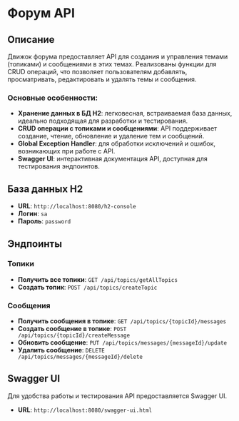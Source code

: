 # Форум API

## Описание

Движок форума предоставляет API для создания и управления темами (топиками) и сообщениями в этих темах. Реализованы функции для CRUD операций, что позволяет пользователям добавлять, просматривать, редактировать и удалять темы и сообщения. 

### Основные особенности:
- **Хранение данных в БД H2**: легковесная, встраиваемая база данных, идеально подходящая для разработки и тестирования.
- **CRUD операции с топиками и сообщениями**: API поддерживает создание, чтение, обновление и удаление тем и сообщений.
- **Global Exception Handler**: для обработки исключений и ошибок, возникающих при работе с API.
- **Swagger UI**: интерактивная документация API, доступная для тестирования эндпоинтов.

## База данных H2

- **URL**: `http://localhost:8080/h2-console`
- **Логин**: `sa`
- **Пароль**: `password`

## Эндпоинты

### Топики
- **Получить все топики**: `GET /api/topics/getAllTopics`
- **Создать топик**: `POST /api/topics/createTopic`

### Сообщения
- **Получить сообщения в топике**: `GET /api/topics/{topicId}/messages`
- **Создать сообщение в топике**: `POST /api/topics/{topicId}/createMessage`
- **Обновить сообщение**: `PUT /api/topics/messages/{messageId}/update`
- **Удалить сообщение**: `DELETE /api/topics/messages/{messageId}/delete`

## Swagger UI

Для удобства работы и тестирования API предоставляется Swagger UI.

- **URL**: `http://localhost:8080/swagger-ui.html`
